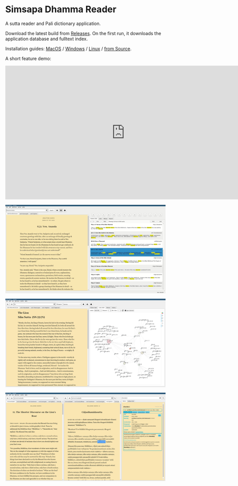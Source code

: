 # Simsapa Dhamma Reader

A sutta reader and Pali dictionary application.

Download the latest build from [Releases](https://github.com/simsapa/simsapa/releases/). On the first run, it downloads the application database and fulltext index.

Installation guides: [MacOS](install/macos.md) / [Windows](install/windows.md) / [Linux](install/linux.md) / [from Source](development/running-from-source.md).

A short feature demo:

<iframe width="750" height="420" src="https://www.youtube.com/embed/PWFoB6W5Ot0" title="YouTube video player" frameborder="0" allow="accelerometer; autoplay; clipboard-write; encrypted-media; gyroscope; picture-in-picture; web-share" allowfullscreen></iframe>

![Sutta Search](images/sutta-search-screenshot.jpg)

![Sutta Links](images/sutta-links-screenshot.jpg)

![Sutta Study](images/sutta-study-screenshot.png)
